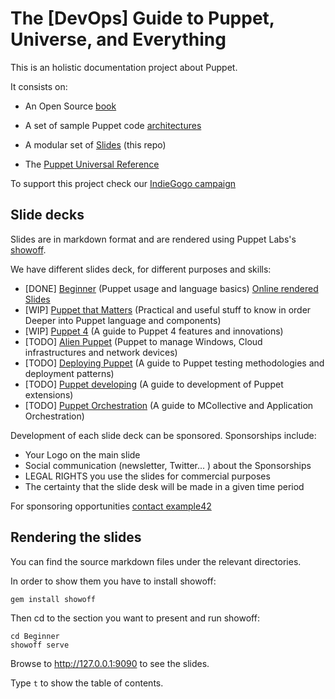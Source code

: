 # The [DevOps] Guide to Puppet, Universe, and Everything

This is an holistic documentation project about Puppet.

It consists on:

- An Open Source [book](https://github.com/example42/puppetguide-book)

- A set of sample Puppet code [architectures](https://github.com/example42/puppetguide-architectures)

- A modular set of [Slides](https://github.com/example42/puppetguide-slides) (this repo)

- The [Puppet Universal Reference](https://github.com/example42/puppetguide-reference)

To support this project check our [IndieGogo campaign](https://www.indiegogo.com/projects/the-devops-guide-to-puppet-universe-and/x/12116665#/)

## Slide decks

Slides are in markdown format and are rendered using Puppet Labs's [showoff](https://github.com/puppetlabs/showoff).

We have different slides deck, for different purposes and skills:

- [DONE] [Beginner](https://github.com/example42/puppetguide-slides/tree/master/Beginner) (Puppet usage and language basics) [Online rendered Slides](http://www.example42.com/guide/slides/beginner)
- [WIP] [Puppet that Matters](https://github.com/example42/puppetguide-slides/tree/master/PuppetMatters) (Practical and useful stuff to know in order Deeper into Puppet language and components)
- [WIP] [Puppet 4](https://github.com/example42/puppetguide-slides/tree/master/Puppet4) (A guide to Puppet 4 features and innovations)
- [TODO] [Alien Puppet](https://github.com/example42/puppetguide-slides/tree/master/AlienPuppet) (Puppet to manage Windows, Cloud infrastructures and network devices)
- [TODO] [Deploying Puppet](https://github.com/example42/puppetguide-slides/tree/master/DeployingPuppet)  (A guide to Puppet testing methodologies and deployment patterns)
- [TODO] [Puppet developing](https://github.com/example42/puppetguide-slides/tree/master/PuppetDeveloping) (A guide to development of Puppet extensions)
- [TODO] [Puppet Orchestration](https://github.com/example42/puppetguide-slides/tree/master/PuppetOrchestration) (A guide to MCollective and Application Orchestration)

Development of each slide deck can be sponsored. Sponsorships include:

- Your Logo on the main slide
- Social communication (newsletter, Twitter... ) about the Sponsorships
- LEGAL RIGHTS you use the slides for commercial purposes
- The certainty that the slide desk will be made in a given time period

For sponsoring opportunities [contact example42](http://www.example42.com/#contact)


## Rendering the slides

You can find the source markdown files under the relevant directories.

In order to show them you have to install showoff:

    gem install showoff

Then cd to the section you want to present and run showoff:

    cd Beginner
    showoff serve

Browse to http://127.0.0.1:9090 to see the slides.

Type ```t``` to show the table of contents.
